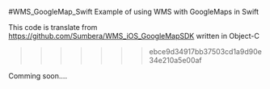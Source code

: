 #WMS_GoogleMap_Swift
Example of using WMS with GoogleMaps in Swift

This code is translate from https://github.com/Sumbera/WMS_iOS_GoogleMapSDK written in Object-C
>>>>>>> ebce9d34917bb37503cd1a9d90e34e210a5e00af

Comming soon....
